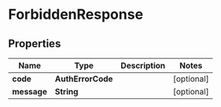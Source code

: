 

# ForbiddenResponse


## Properties

| Name | Type | Description | Notes |
|------------ | ------------- | ------------- | -------------|
|**code** | **AuthErrorCode** |  |  [optional] |
|**message** | **String** |  |  [optional] |



